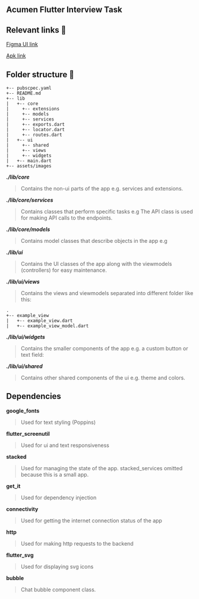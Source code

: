## Acumen Flutter Interview Task

## Relevant links 🔗
[Figma UI link](https://www.figma.com/file/6RrmAqVkxdzNhNeBUMiMmL/Acumen-Flutter-Interview-Task?node-id=2202%3A1188)

[Apk link](https://drive.google.com/file/d/1Pk6rUhAEGYs_6DuxuErvUNmcASFlLvq4/view?usp=sharing)

## Folder structure 📂

```.
+-- pubscpec.yaml
+-- README.md
+-- lib
|   +-- core
|     +-- extensions
|     +-- models
|     +-- services
|     +-- exports.dart
|     +-- locator.dart
|     +-- routes.dart
|   +-- ui
|     +-- shared
|     +-- views
|     +-- widgets
|   +-- main.dart
+-- assets/images
```
_**./lib/core**_
> Contains the non-ui parts of the app e.g. services and extensions.


_**./lib/core/services**_
> Contains classes that perform specific tasks e.g The API class is used for making API calls to the endpoints.


_**./lib/core/models**_
> Contains model classes that describe objects in the app e.g

_**./lib/ui**_
> Contains the UI classes of the app along with the viewmodels (controllers) for easy maintenance.

_**./lib/ui/views**_
> Contains the views and viewmodels separated into different folder like this:

```
.
+-- example_view
|   +-- example_view.dart
|   +-- example_view_model.dart
```


_**./lib/ui/widgets**_
> Contains the smaller components of the app e.g. a custom button or text field:

_**./lib/ui/shared**_
> Contains other shared components of the ui e.g. theme and colors.


## Dependencies

**google_fonts**
> Used for text styling (Poppins)

**flutter_screenutil**
> Used for ui and text responsiveness

**stacked**
> Used for managing the state of the app.
> stacked_services omitted because this is a small app.

**get_it**
> Used for dependency injection

**connectivity**
> Used for getting the internet connection status of the app

**http**
> Used for making http requests to the backend

**flutter_svg**
> Used for displaying svg icons

**bubble**
> Chat bubble component class.


  
 

